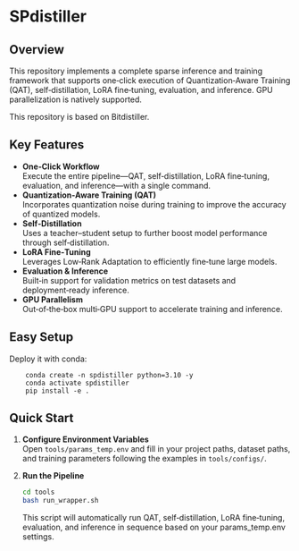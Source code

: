 # SPdistiller

## Overview

This repository implements a complete sparse inference and training framework that supports one‑click execution of Quantization‑Aware Training (QAT), self‑distillation, LoRA fine‑tuning, evaluation, and inference. GPU parallelization is natively supported.

This repository is based on Bitdistiller.

## Key Features
- **One‑Click Workflow**  
  Execute the entire pipeline—QAT, self‑distillation, LoRA fine‑tuning, evaluation, and inference—with a single command.
- **Quantization‑Aware Training (QAT)**  
  Incorporates quantization noise during training to improve the accuracy of quantized models.
- **Self‑Distillation**  
  Uses a teacher–student setup to further boost model performance through self‑distillation.
- **LoRA Fine‑Tuning**  
  Leverages Low‑Rank Adaptation to efficiently fine‑tune large models.
- **Evaluation & Inference**  
  Built‑in support for validation metrics on test datasets and deployment‑ready inference.
- **GPU Parallelism**  
  Out‑of‑the‑box multi‑GPU support to accelerate training and inference.

## Easy Setup

Deploy it with conda:

```
    conda create -n spdistiller python=3.10 -y
    conda activate spdistiller
    pip install -e .
```

## Quick Start

1. **Configure Environment Variables**  
   Open `tools/params_temp.env` and fill in your project paths, dataset paths, and training parameters following the examples in `tools/configs/`.

2. **Run the Pipeline**  
   ```bash
   cd tools
   bash run_wrapper.sh
   ```
    
   This script will automatically run QAT, self‑distillation, LoRA fine‑tuning, evaluation, and inference in sequence based on your params_temp.env settings.
